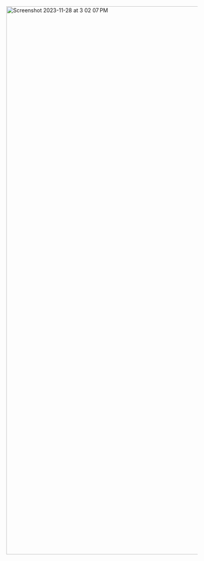 <img width="1440" alt="Screenshot 2023-11-28 at 3 02 07 PM" src="https://github.com/Vladikslk/Vladikslk/assets/150304062/7ce78b2f-3e68-4269-8098-2a2f7b90ad65">
